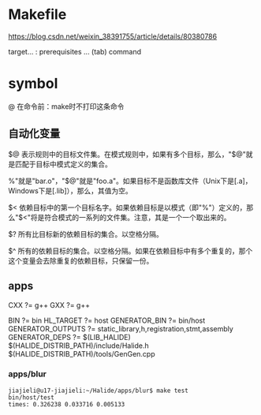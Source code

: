 # Makefile
https://blog.csdn.net/weixin_38391755/article/details/80380786

target... : prerequisites ...
(tab)    command

# symbol
@ 在命令前：make时不打印这条命令

## 自动化变量
$@  表示规则中的目标文件集。在模式规则中，如果有多个目标，那么，"$@"就是匹配于目标中模式定义的集合。

$%  仅当目标是函数库文件中，表示规则中的目标成员名。例如，如果一个目标是"foo.a(bar.o)"，那么，"$%"就是"bar.o"，"$@"就是"foo.a"。如果目标不是函数库文件（Unix下是[.a]，Windows下是[.lib]），那么，其值为空。

$<   依赖目标中的第一个目标名字。如果依赖目标是以模式（即"%"）定义的，那么"$<"将是符合模式的一系列的文件集。注意，其是一个一个取出来的。

$?   所有比目标新的依赖目标的集合。以空格分隔。

$^   所有的依赖目标的集合。以空格分隔。如果在依赖目标中有多个重复的，那个这个变量会去除重复的依赖目标，只保留一份。

## apps
CXX ?= g++
GXX ?= g++

BIN ?= bin
HL_TARGET ?= host
GENERATOR_BIN ?= bin/host
GENERATOR_OUTPUTS ?= static_library,h,registration,stmt,assembly
GENERATOR_DEPS ?= $(LIB_HALIDE) $(HALIDE_DISTRIB_PATH)/include/Halide.h $(HALIDE_DISTRIB_PATH)/tools/GenGen.cpp

### apps/blur

```
jiajieli@u17-jiajieli:~/Halide/apps/blur$ make test
bin/host/test
times: 0.326238 0.033716 0.005133
```

